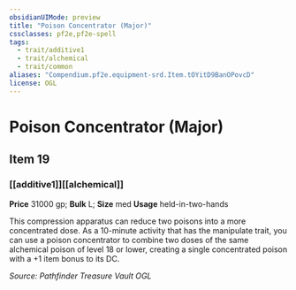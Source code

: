 ```yaml
---
obsidianUIMode: preview
title: "Poison Concentrator (Major)"
cssclasses: pf2e,pf2e-spell
tags:
  - trait/additive1
  - trait/alchemical
  - trait/common
aliases: "Compendium.pf2e.equipment-srd.Item.tOYitD9BanOPovcD"
license: OGL
---
```

# Poison Concentrator (Major)
## Item 19
### [[additive1]][[alchemical]]


**Price** 31000 gp; 
**Bulk** L; **Size** med
**Usage** held-in-two-hands

This compression apparatus can reduce two poisons into a more concentrated dose. As a 10-minute activity that has the manipulate trait, you can use a poison concentrator to combine two doses of the same alchemical poison of level 18 or lower, creating a single concentrated poison with a +1 item bonus to its DC.

*Source: Pathfinder Treasure Vault*
*OGL*